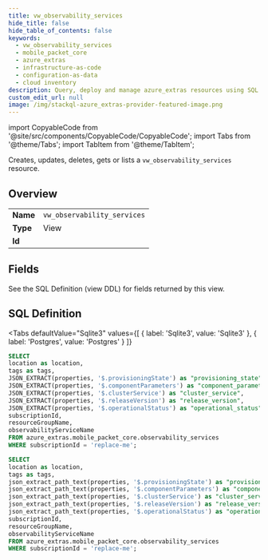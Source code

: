 ```yaml
--- 
title: vw_observability_services
hide_title: false
hide_table_of_contents: false
keywords:
  - vw_observability_services
  - mobile_packet_core
  - azure_extras
  - infrastructure-as-code
  - configuration-as-data
  - cloud inventory
description: Query, deploy and manage azure_extras resources using SQL
custom_edit_url: null
image: /img/stackql-azure_extras-provider-featured-image.png
---
```


import CopyableCode from '@site/src/components/CopyableCode/CopyableCode';
import Tabs from '@theme/Tabs';
import TabItem from '@theme/TabItem';

Creates, updates, deletes, gets or lists a <code>vw_observability_services</code> resource.

## Overview
<table><tbody>
<tr><td><b>Name</b></td><td><code>vw_observability_services</code></td></tr>
<tr><td><b>Type</b></td><td>View</td></tr>
<tr><td><b>Id</b></td><td><CopyableCode code="azure_extras.mobile_packet_core.vw_observability_services" /></td></tr>
</tbody></table>

## Fields

See the SQL Definition (view DDL) for fields returned by this view.

## SQL Definition

<Tabs
defaultValue="Sqlite3"
values={[
{ label: 'Sqlite3', value: 'Sqlite3' },
{ label: 'Postgres', value: 'Postgres' }
]}
>
<TabItem value="Sqlite3">

```sql
SELECT
location as location,
tags as tags,
JSON_EXTRACT(properties, '$.provisioningState') as "provisioning_state",
JSON_EXTRACT(properties, '$.componentParameters') as "component_parameters",
JSON_EXTRACT(properties, '$.clusterService') as "cluster_service",
JSON_EXTRACT(properties, '$.releaseVersion') as "release_version",
JSON_EXTRACT(properties, '$.operationalStatus') as "operational_status",
subscriptionId,
resourceGroupName,
observabilityServiceName
FROM azure_extras.mobile_packet_core.observability_services
WHERE subscriptionId = 'replace-me';
```

</TabItem>
<TabItem value="Postgres">

```sql
SELECT
location as location,
tags as tags,
json_extract_path_text(properties, '$.provisioningState') as "provisioning_state",
json_extract_path_text(properties, '$.componentParameters') as "component_parameters",
json_extract_path_text(properties, '$.clusterService') as "cluster_service",
json_extract_path_text(properties, '$.releaseVersion') as "release_version",
json_extract_path_text(properties, '$.operationalStatus') as "operational_status",
subscriptionId,
resourceGroupName,
observabilityServiceName
FROM azure_extras.mobile_packet_core.observability_services
WHERE subscriptionId = 'replace-me';
```

</TabItem>
</Tabs>
